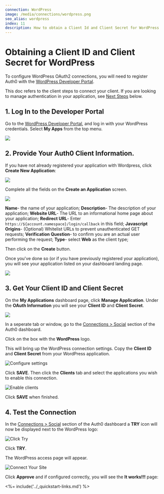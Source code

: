 ```yaml
---
connection: WordPress
image: /media/connections/wordpress.png
seo_alias: wordpress
index: 11
description: How to obtain a Client Id and Client Secret for WordPress.
---
```


# Obtaining a Client ID and Client Secret for WordPress

To configure WordPress OAuth2 connections, you will need to register Auth0 with the [WordPress Developer Portal](http://developer.wordpress.com/).

This doc refers to the client steps to connect your client. If you are looking to manage authentication in your application, see [Next Steps](#next-steps) below.

## 1. Log In to the Developer Portal

Go to the [WordPress Developer Portal](http://developer.wordpress.com/), and log in with your WordPress credentials. Select **My Apps** from the top menu.

![](/media/articles/connections/social/wordpress/wordpress-dev-portal.png)

## 2. Provide Your Auth0 Client Information.

If you have not already registered your application with Wordpress, click **Create New Application**:

![](/media/articles/connections/social/wordpress/create-new-app.png)

Complete all the fields on the **Create an Application** screen.

![](/media/articles/connections/social/wordpress/create-new-app-config-screen.png)

**Name**- the name of your application;
**Description**-  The description of your application;
**Website URL**- The URL to an informational home page about your application;
**Redirect URL**- Enter `https://${account.namespace}/login/callback` in this field;
**Javascript Origins**- (Optional) Whitelist URLs to prevent unauthenticated GET requests;
**Verification Question**- to confirm you are an actual user performing the request;
**Type**- select **Web** as the client type;

Then click on the **Create** button.

Once you've done so (or if you have previously registered your application), you will see your application listed on your dashboard landing page.

![](/media/articles/connections/social/wordpress/my-apps.png)

## 3. Get Your Client ID and Client Secret

On the **My Applications** dashboard page, click **Manage Application**. Under the **OAuth Information** you will see your **Client ID** and **Client Secret**.

![](/media/articles/connections/social/wordpress/oauth-info.png)

In a seperate tab or window, go to the [Connections > Social](${manage_url}/#/connections/social) section of the Auth0 dashboard. 

Click on the box with the **WordPress** logo.

This will bring up the WordPress connection settings. Copy the **Client ID** and **Client Secret** from your WordPress application.

![Configure settings](/media/articles/connections/social/wordpress/settings.png)

Click **SAVE**. Then click the **Clients** tab and select the applications you wish to enable this connection.

![Enable clients](/media/articles/connections/social/wordpress/enable-clients.png)

Click **SAVE** when finished.

## 4. Test the Connection

In the [Connections > Social](${manage_url}/#/connections/social) section of the Auth0 dashboard a **TRY** icon will now be displayed next to the WordPress logo:

![Click Try](/media/articles/connections/social/wordpress/try-button.png)

Click **TRY**.

The WordPress access page will appear.

![Connect Your Site](/media/articles/connections/social/allow-connection.png)

Click **Approve** and if configured correctly, you will see the **It works!!!** page:

<%= include('../_quickstart-links.md') %>
